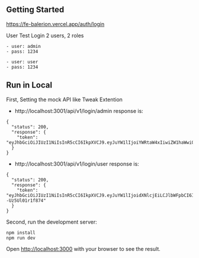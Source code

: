 ## Getting Started
https://fe-balerion.vercel.app/auth/login

User Test Login 2 users, 2 roles
```
- user: admin
- pass: 1234

- user: user
- pass: 1234
```

## Run in Local

First, Setting the mock API like Tweak Extention
- http://localhost:3001/api/v1/login/admin
response is:
```
{
  "status": 200,
  "response": {
    "token": "eyJhbGciOiJIUzI1NiIsInR5cCI6IkpXVCJ9.eyJuYW1lIjoiYWRtaW4xIiwiZW1haWwiOiJhZG1pbi5lbWFpbEBnbWFpbC5jb20iLCJyb2xlIjoiQURNSU4ifQ.91VaQcMDdRWOj849ddLZO7pR_qjl_DpHdaaYCYfakkg"
  }
}
```

- http://localhost:3001/api/v1/login/user
response is:
```
{
  "status": 200,
  "response": {
    "token": "eyJhbGciOiJIUzI1NiIsInR5cCI6IkpXVCJ9.eyJuYW1lIjoidXNlcjEiLCJlbWFpbCI6InVzZXIuZW1haWxAZ21haWwuY29tIiwicm9sZSI6IlVTRVIifQ.IgQln56kjBGc66IAjRMjeJtscM2u--Uz5Ul01r1f874"
  }
}
```

Second, run the development server:

```
npm install
npm run dev
```

Open [http://localhost:3000](http://localhost:3000) with your browser to see the result.


